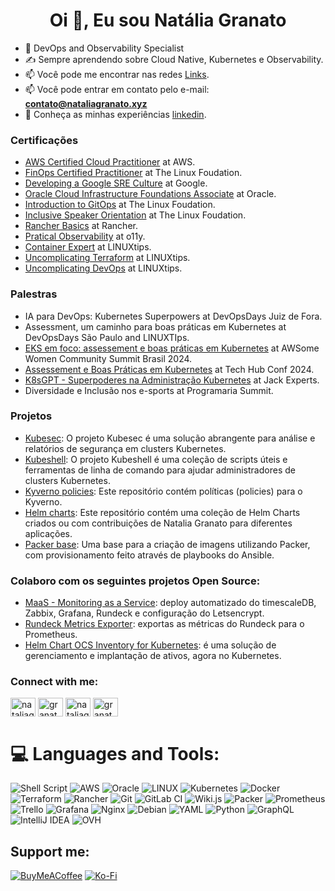 <h1 align="center">Oi 👋, Eu sou Natália Granato</h1>


- 🔭 DevOps and Observability Specialist
- ✍️ Sempre aprendendo sobre Cloud Native, Kubernetes e Observability.
- 📫 Você pode me encontrar nas redes [Links](https://linktr.ee/nataliagranato).
- 📫 Você pode entrar em contato pelo e-mail: **contato@nataliagranato.xyz**
- 📄 Conheça as minhas experiências [linkedin](https://www.linkedin.com/in/nataliagranato).

### Certificações
<!-- CERTS-REPO-LIST:START -->
- [AWS Certified Cloud Practitioner](https://www.credly.com/badges/b9ff7e86-3786-407e-b94a-b9b6172fde24/linked_in_profile) at AWS.
- [FinOps Certified Practitioner](https://www.credly.com/badges/965a8aa3-12fe-40b3-9ea6-173547c4a1b6/linked_in_profile) at The Linux Foudation.
- [Developing a Google SRE Culture](https://www.cloudskillsboost.google/public_profiles/df64d4ba-83ef-43d1-b240-214ab4ab0f84/badges/4912258?utm_medium=social&utm_source=linkedin&utm_campaign=ql-social-share) at Google.
- [Oracle Cloud Infrastructure Foundations Associate](https://catalog-education.oracle.com/pls/certview/sharebadge?id=D2B882F1252D87C1E4A292491BB0FC22F4E96C9E83DC943C01685EF80628332B) at Oracle.
- [Introduction to GitOps](https://openprofile.dev/profile/natalia.granato) at The Linux Foudation.
- [Inclusive Speaker Orientation](https://www.credly.com/badges/d8ad453c-f039-4ddf-8585-6e61154d6953/) at The Linux Foudation.
- [Rancher Basics](https://www.rancher.academy/certificates/ap2kaqy1uh) at Rancher.
- [Pratical Observability](https://academy.o11y.io/certificates/gtawleeb4d) at o11y.
- [Container Expert](https://www.credential.net/6d1f3f72-aaad-4534-88a9-d1e2196f5877#gs.640czt) at LINUXtips.
- [Uncomplicating Terraform](https://www.credential.net/9d1ab436-b4b3-4a89-87cc-df4f34de7d12#gs.640u6k) at LINUXtips.
- [Uncomplicating DevOps](https://www.credential.net/3d557330-2717-40ef-815e-7f4aae6a1a07#gs.640uq5) at LINUXtips.

<!-- CERTS-REPO-LIST::END -->

### Palestras
<!-- PALES-REPO-LIST:START -->
- IA para DevOps: Kubernetes Superpowers at DevOpsDays Juiz de Fora.
- Assessment, um caminho para boas práticas em Kubernetes at DevOpsDays São Paulo and LINUXTIps.
- [EKS em foco: assessement e boas práticas em Kubernetes](https://www.awswomencommunitybrasil.com/trilha-int-avan.html) at AWSome Women Community Summit Brasil 2024.
- [Assessement e Boas Práticas em Kubernetes](https://pt.slideshare.net/slideshow/assessement-boas-praticas-em-kubernetespdf/267649197) at Tech Hub Conf 2024.
- [K8sGPT - Superpoderes na Administração Kubernetes](https://pt.slideshare.net/slideshow/k8sgpt-superpoderes-na-administrao-kubernetespptx-1387/267402712) at Jack Experts.
- Diversidade e Inclusão nos e-sports at Programaria Summit.
<!-- PALES-REPO-LIST::END -->


### Projetos
<!-- PROJETOS-REPO-LIST:START -->
- [Kubesec](https://github.com/Tech-Preta/kubesec): O projeto Kubesec é uma solução abrangente para análise e relatórios de segurança em clusters Kubernetes.
- [Kubeshell](https://github.com/Tech-Preta/kubeshell): O projeto Kubeshell é uma coleção de scripts úteis e ferramentas de linha de comando para ajudar administradores de clusters Kubernetes.
- [Kyverno policies](https://github.com/Tech-Preta/kyverno-policies): Este repositório contém políticas (policies) para o Kyverno.
- [Helm charts](https://github.com/Tech-Preta/charts): Este repositório contém uma coleção de Helm Charts criados ou com contribuições de Natalia Granato para diferentes aplicações.
- [Packer base](https://github.com/Tech-Preta/packer_base): Uma base para a criação de imagens utilizando Packer, com provisionamento feito através de playbooks do Ansible.

<!-- PROJETOS-REPO-LIST::END -->

### Colaboro com os seguintes projetos Open Source:
<!-- OPEN-REPO-LIST:START -->
- [MaaS - Monitoring as a Service](https://github.com/JackExperts/helm-charts/tree/main/charts/maas/0.3.0): deploy automatizado do timescaleDB, Zabbix, Grafana, Rundeck e configuração do Letsencrypt.
- [Rundeck Metrics Exporter](https://github.com/phsmith/rundeck_exporter): exportas as métricas do Rundeck para o Prometheus.
- [Helm Chart OCS Inventory for Kubernetes](https://github.com/OCSInventory-NG/helm-charts): é uma solução de gerenciamento e implantação de ativos, agora no Kubernetes.

<!-- OPEN-REPO-LIST:END -->


<h3 align="left">Connect with me:</h3>
<p align="left">
<a href="https://dev.to/nataliagranato" target="blank"><img align="center" src="https://raw.githubusercontent.com/rahuldkjain/github-profile-readme-generator/master/src/images/icons/Social/devto.svg" alt="nataliagranato" height="30" width="40" /></a>
<a href="https://twitter.com/granatowp" target="blank"><img align="center" src="https://raw.githubusercontent.com/rahuldkjain/github-profile-readme-generator/master/src/images/icons/Social/twitter.svg" alt="granatowp" height="30" width="40" /></a>
<a href="https://linkedin.com/in/nataliagranato" target="blank"><img align="center" src="https://raw.githubusercontent.com/rahuldkjain/github-profile-readme-generator/master/src/images/icons/Social/linked-in-alt.svg" alt="nataliagranato" height="30" width="40" /></a>
<a href="https://instagram.com/granatowp" target="blank"><img align="center" src="https://raw.githubusercontent.com/rahuldkjain/github-profile-readme-generator/master/src/images/icons/Social/instagram.svg" alt="granatowp" height="30" width="40" /></a>
</p>

# 💻 Languages and Tools:
![Shell Script](https://img.shields.io/badge/shell_script-%23121011.svg?style=for-the-badge&logo=gnu-bash&logoColor=white) ![AWS](https://img.shields.io/badge/AWS-%23FF9900.svg?style=for-the-badge&logo=amazon-aws&logoColor=white) ![Oracle](https://img.shields.io/badge/Oracle-F80000?style=for-the-badge&logo=oracle&logoColor=white) ![LINUX](https://img.shields.io/badge/Linux-FCC624?style=for-the-badge&logo=linux&logoColor=black) ![Kubernetes](https://img.shields.io/badge/kubernetes-%23326ce5.svg?style=for-the-badge&logo=kubernetes&logoColor=white) ![Docker](https://img.shields.io/badge/docker-%230db7ed.svg?style=for-the-badge&logo=docker&logoColor=white) ![Terraform](https://img.shields.io/badge/terraform-%235835CC.svg?style=for-the-badge&logo=terraform&logoColor=white) ![Rancher](https://img.shields.io/badge/rancher-%230075A8.svg?style=for-the-badge&logo=rancher&logoColor=white) ![Git](https://img.shields.io/badge/git-%23F05033.svg?style=for-the-badge&logo=git&logoColor=white) ![GitLab CI](https://img.shields.io/badge/gitlab%20ci-%23181717.svg?style=for-the-badge&logo=gitlab&logoColor=white) ![Wiki.js](https://img.shields.io/badge/wiki.js-%231976D2.svg?style=for-the-badge&logo=wikidotjs&logoColor=white) ![Packer](https://img.shields.io/badge/packer-%23E7EEF0.svg?style=for-the-badge&logo=packer&logoColor=%2302A8EF) ![Prometheus](https://img.shields.io/badge/Prometheus-E6522C?style=for-the-badge&logo=Prometheus&logoColor=white) ![Trello](https://img.shields.io/badge/Trello-%23026AA7.svg?style=for-the-badge&logo=Trello&logoColor=white) ![Grafana](https://img.shields.io/badge/grafana-%23F46800.svg?style=for-the-badge&logo=grafana&logoColor=white) ![Nginx](https://img.shields.io/badge/nginx-%23009639.svg?style=for-the-badge&logo=nginx&logoColor=white) ![Debian](https://img.shields.io/badge/Debian-D70A53?style=for-the-badge&logo=debian&logoColor=white) ![YAML](https://img.shields.io/badge/yaml-%23ffffff.svg?style=for-the-badge&logo=yaml&logoColor=151515) ![Python](https://img.shields.io/badge/python-3670A0?style=for-the-badge&logo=python&logoColor=ffdd54) ![GraphQL](https://img.shields.io/badge/-GraphQL-E10098?style=for-the-badge&logo=graphql&logoColor=white) ![IntelliJ IDEA](https://img.shields.io/badge/IntelliJIDEA-000000.svg?style=for-the-badge&logo=intellij-idea&logoColor=white) ![OVH](https://img.shields.io/badge/ovh-%23123F6D.svg?style=for-the-badge&logo=ovh&logoColor=#123F6D) 


<h2>Support me:</h2>

  [![BuyMeACoffee](https://img.shields.io/badge/Buy%20Me%20a%20Coffee-ffdd00?style=for-the-badge&logo=buy-me-a-coffee&logoColor=black)](https://buymeacoffee.com/nataliagranato) [![Ko-Fi](https://img.shields.io/badge/Ko--fi-F16061?style=for-the-badge&logo=ko-fi&logoColor=white)](https://ko-fi.com/nataliagranato) 
